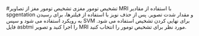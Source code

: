 #تشخیص تومور مغزی
تشخیص تومور مغز از تصاویر MRI با استفاده از مقادیر spgentation و مقدار شدت تصویر. پس از حذف نویز با استفاده از فیلترها، برای رسیدن به رویکرد استفاده می شود و سپس SVM برای نهایی کردن تشخیص استفاده می شود.
فایل asbtmi را اجرا کنید و تصویر MRI مورد نظر برای تشخیص تومور را انتخاب کنید.